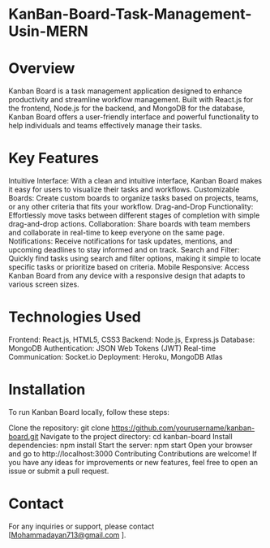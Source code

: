 # KanBan-Board-Task-Management-Usin-MERN

# Overview
Kanban Board is a task management application designed to enhance productivity and streamline workflow management. Built with React.js for the frontend, Node.js for the backend, and MongoDB for the database, Kanban Board offers a user-friendly interface and powerful functionality to help individuals and teams effectively manage their tasks.

# Key Features
Intuitive Interface: With a clean and intuitive interface, Kanban Board makes it easy for users to visualize their tasks and workflows.
Customizable Boards: Create custom boards to organize tasks based on projects, teams, or any other criteria that fits your workflow.
Drag-and-Drop Functionality: Effortlessly move tasks between different stages of completion with simple drag-and-drop actions.
Collaboration: Share boards with team members and collaborate in real-time to keep everyone on the same page.
Notifications: Receive notifications for task updates, mentions, and upcoming deadlines to stay informed and on track.
Search and Filter: Quickly find tasks using search and filter options, making it simple to locate specific tasks or prioritize based on criteria.
Mobile Responsive: Access Kanban Board from any device with a responsive design that adapts to various screen sizes.
# Technologies Used
Frontend: React.js, HTML5, CSS3
Backend: Node.js, Express.js
Database: MongoDB
Authentication: JSON Web Tokens (JWT)
Real-time Communication: Socket.io
Deployment: Heroku, MongoDB Atlas
# Installation
To run Kanban Board locally, follow these steps:

Clone the repository: git clone https://github.com/yourusername/kanban-board.git
Navigate to the project directory: cd kanban-board
Install dependencies: npm install
Start the server: npm start
Open your browser and go to http://localhost:3000
Contributing
Contributions are welcome! If you have any ideas for improvements or new features, feel free to open an issue or submit a pull request.


# Contact
For any inquiries or support, please contact [Mohammadayan713@gmail.com ].

